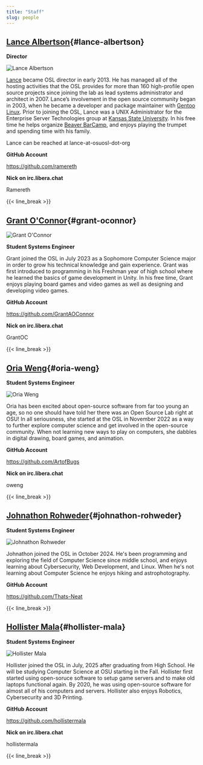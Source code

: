 ```yaml
---
title: "Staff"
slug: people
---
```


## [Lance Albertson](#lance-albertson){#lance-albertson}

**Director**

![Lance Albertson](/images/lalbertson.jpg#right-people)

[Lance](http://lancealbertson.com) became OSL director in early 2013. He has managed all of the hosting activities that
the OSL provides for more than 160 high-profile open source projects since joining the lab as lead systems administrator
and architect in 2007. Lance’s involvement in the open source community began in 2003, when he became a developer and
package maintainer with [Gentoo Linux](http://gentoo.org). Prior to joining the OSL, Lance was a UNIX Administrator for
the Enterprise Server Technologies group at [Kansas State University](http://ksu.edu). In his free time he helps
organize [Beaver BarCamp](http://beaverbarcamp.org), and enjoys playing the trumpet and spending time with his family.

Lance can be reached at lance-at-osuosl-dot-org

**GitHub Account**

<https://github.com/ramereth>

**Nick on irc.libera.chat**

Ramereth

{{< line_break >}}

## [Grant O'Connor](#grant-oconnor){#grant-oconnor}

![Grant O'Connor](/images/grant.jpg#right-people)

**Student Systems Engineer**

Grant joined the OSL in July 2023 as a Sophomore Computer Science major in order to grow his technical knowledge and
gain experience. Grant was first introduced to programming in his Freshman year of high school where he learned the
basics of game development in Unity. In his free time, Grant enjoys playing board games and video games as well as
designing and developing video games.

**GitHub Account**

<https://github.com/GrantAOConnor>

**Nick on irc.libera.chat**

GrantOC

{{< line_break >}}

## [Oria Weng](#oria-weng){#oria-weng}

**Student Systems Engineer**

![Oria Weng](/images/o.webp#right-people)

Oria has been excited about open-source software from far too young an age, so no one should have told her there was an
Open Source Lab right at OSU! In all seriousness, she started at the OSL in November 2022 as a way to further explore
computer science and get involved in the open-source community. When not learning new ways to play on computers, she
dabbles in digital drawing, board games, and animation.

**GitHub Account**

<https://github.com/ArtofBugs>

**Nick on irc.libera.chat**

oweng

{{< line_break >}}

## [Johnathon Rohweder](#johnathon-rohweder){#johnathon-rohweder}

**Student Systems Engineer**

![Johnathon Rohweder](/images/johnathon.jpg#right-people)

Johnathon joined the OSL in October 2024. He's been programming and exploring the field of Computer Science since middle
school, and enjoys learning about Cybersecurity, Web Development, and Linux. When he's not learning about Computer
Science he enjoys hiking and astrophotography.

**GitHub Account**

<https://github.com/Thats-Neat>

{{< line_break >}}

## [Hollister Mala](#hollister-mala){#hollister-mala}

**Student Systems Engineer**

![Hollister Mala](/images/hollister.jpg#right-people)

Hollister joined the OSL in July, 2025 after graduating from High School. He
will be studying Computer Science at OSU starting in the Fall. Hollister first
started using open-soruce software to setup game servers and to make old
laptops functional again. By 2020, he was using open-source software for almost
all of his computers and servers. Hollister also enjoys Robotics, Cybersecurity
and 3D Printing.

**GitHub Account**

<https://github.com/hollistermala>

**Nick on irc.libera.chat**

hollistermala

{{< line_break >}}
